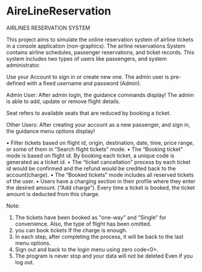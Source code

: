 # AireLineReservation
AIRLINES RESERVATION SYSTEM

This project aims to simulate the online reservation system of airline tickets in a console application (non-graphics). The airline reservations System contains airline schedules, passenger reservations, and ticket records. This system includes two types of users like passengers, and system administrator.

Use your Account to sign in or create new one. The admin user is pre-defined with a fixed username and password (Admin).

Admin User: 
After admin login, the guidance commands display!
The admin is able to add, update or remove flight details.

Seat refers to available seats that are reduced by booking a ticket.

Other Users:
After creating your account as a new passenger, and sign in, the guidance menu options display!

• Filter tickets based on flight id, origin, destination, date, time, price range, or some of them in “Search flight tickets” mode.
• The “Booking ticket” mode is based on flight id. By booking each ticket, a unique code is generated as a ticket id.
• The “ticket cancellation” process by each ticket id would be confirmed and the refund would be credited back to the account(charge).
• The “Booked tickets” mode includes all reserved tickets of the user.
• Users have a charging section in their profile where they enter the desired amount. (“Add charge”). Every time a ticket is booked, the ticket amount is deducted from
this charge.

Note:

1. The tickets have been booked as "one-way" and “Single” for convenience. Also, the type of flight has been omitted.
2. you can book tickets If the charge is enough.
3. In each step, after completing the process, it will be back to the last menu options.
4. Sign out and back to the login menu using zero code<0>.
5. The program is never stop and your data will not be deleted Even if you log out.
